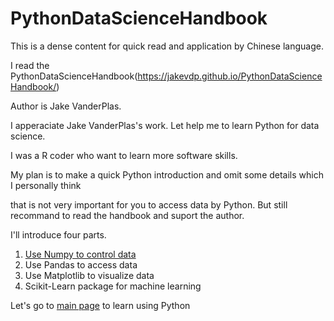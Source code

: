 # PythonDataScienceHandbook
This is a dense content for quick read and application by Chinese language.

I read the PythonDataScienceHandbook(https://jakevdp.github.io/PythonDataScienceHandbook/)

Author is Jake VanderPlas.

I apperaciate Jake VanderPlas's work. Let help me to learn Python for data science.

I was a R coder who want to learn more software skills.

My plan is to make a quick Python introduction and omit some details which I personally think

that is not very important for you to access data by Python. But still recommand to read the handbook and suport the author.

I'll introduce four parts.

1. [Use Numpy to control data](https://github.com/CharliePHLee/PythonDataScienceHandbook/blog/master/NumPy.md)
2. Use Pandas to access data
3. Use Matplotlib to visualize data
4. Scikit-Learn package for machine learning

Let's go to [main page](https://github.com/CharliePHLee/PythonDataScienceHandbook/blob/master/Main%20Page.md) to learn using Python
